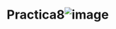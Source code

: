 # Practica8![image](https://github.com/Maximiliano050105/Practica8/assets/151798870/7ed216b6-d2da-455f-88ac-258655313725)
